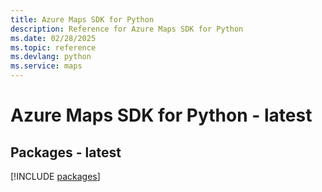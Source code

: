 ```yaml
---
title: Azure Maps SDK for Python
description: Reference for Azure Maps SDK for Python
ms.date: 02/28/2025
ms.topic: reference
ms.devlang: python
ms.service: maps
---
```

# Azure Maps SDK for Python - latest
## Packages - latest
[!INCLUDE [packages](maps-index.md)]